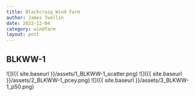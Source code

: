 ```yaml
---
title: Blackcraig Wind Farm
author: James Twallin
date: 2023-12-04
category: windfarm
layout: post
---
```

BLKWW-1
-------------
![]({{ site.baseurl }}/assets/1_BLKWW-1_scatter.png)
![]({{ site.baseurl }}/assets/2_BLKWW-1_pcey.png)
![]({{ site.baseurl }}/assets/3_BLKWW-1_p50.png)

